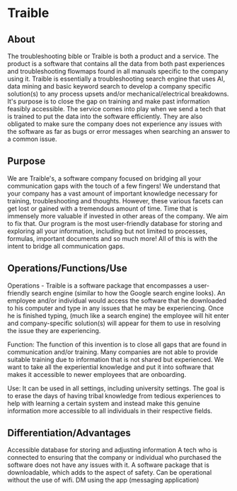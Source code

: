 # Traible
## About
The troubleshooting bible or Traible is both a product and a service. The product is a software that contains all the data
from both past experiences and troubleshooting flowmaps found in all manuals specific to the company using it. Traible is
essentially a troubleshooting search engine that uses AI, data mining and basic keyword search to develop a company
specific solution(s) to any process upsets and/or mechanical/electrical breakdowns. It's purpose is to close the gap on
training and make past information feasibly accessible. The service comes into play when we send a tech that is
trained to put the data into the software efficiently. They are also obligated to make sure the company does not
experience any issues with the software as far as bugs or error messages when searching an answer to a common
issue.

## Purpose
We are Traible's, a software company focused on bridging all your communication gaps with the touch of a few fingers! We understand that your company has a vast amount of important knowledge necessary for training, troubleshooting and thoughts. However, these various facets can get lost or gained with a tremendous amount of time. Time that is immensely more valuable if invested in other areas of the company. We aim to fix that. Our program is the most user-friendly database for storing and exploring all your information, including but not limited to processes, formulas, important documents and so much more! All of this is with the intent to bridge all communication gaps. 

## Operations/Functions/Use
Operations - Traible is a software package that encompasses a user-friendly search engine (similar to how the Google search engine looks). An employee and/or individual would access the software
that he downloaded to his computer and type in any issues that he may be experiencing. Once he is
finished typing, (much like a search engine) the employee will hit enter and company-specific
solution(s) will appear for them to use in resolving the issue they are experiencing.

Function: The function of this invention is to close all gaps that are found in communication and/or
training. Many companies are not able to provide suitable training due to information that is not
shared but experienced. We want to take all the experiential knowledge and put it into software that
makes it accessible to newer employees that are onboarding.

Use: It can be used in all settings, including university settings. The goal is to erase the days of
having tribal knowledge from tedious experiences to help with learning a certain system and instead
make this genuine information more accessible to all individuals in their respective fields.

## Differentiation/Advantages
Accessible database for storing and adjusting information
A tech who is connected to ensuring that the company or individual who purchased the software does not have any issues with it.
A software package that is downloadable, which adds to the aspect of safety. 
Can be operational without the use of wifi.
DM using the app (messaging application)

